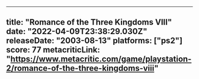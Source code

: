 
---
title: "Romance of the Three Kingdoms VIII"
date: "2022-04-09T23:38:29.030Z"
releaseDate: "2003-08-13"
platforms: ["ps2"]
score: 77
metacriticLink: "https://www.metacritic.com/game/playstation-2/romance-of-the-three-kingdoms-viii"
---
